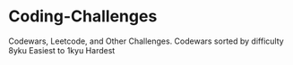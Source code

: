 # Coding-Challenges
Codewars, Leetcode, and Other Challenges.
Codewars sorted by difficulty 8yku Easiest to 1kyu Hardest
